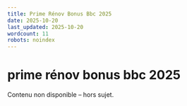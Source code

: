 ```yaml
---
title: Prime Rénov Bonus Bbc 2025
date: 2025-10-20
last_updated: 2025-10-20
wordcount: 11
robots: noindex
---
```


# prime rénov bonus bbc 2025

Contenu non disponible – hors sujet.